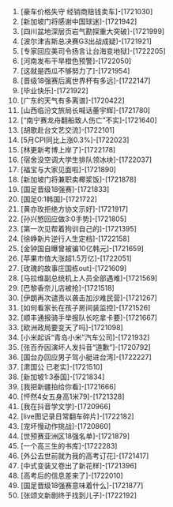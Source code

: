 
1. [豪车价格失守 经销商赔钱卖车]-[1721030]
1. [新加坡门将感谢中国球迷]-[1721942]
1. [四川盆地深层页岩气勘探重大突破]-[1721999]
1. [波尔津吉斯总决赛G3出战成疑]-[1721921]
1. [专家回应美司令扬言让台海变地狱]-[1722205]
1. [河南发布干旱橙色预警]-[1722050]
1. [这就是西瓜不够努力了]-[1721954]
1. [晋级18强赛后离世界杯有多远]-[1722147]
1. [毕业快乐]-[1721922]
1. [广东的天气有多离谱]-[1720422]
1. [山西临汾文旅局长喊话董宇辉]-[1721780]
1. [“南宁赛龙舟翻船致人伤亡”不实]-[1721640]
1. [胡歌赴台文艺交流]-[1722101]
1. [5月CPI同比上涨0.3%]-[1722023]
1. [林更新考博上岸了]-[1722178]
1. [宿舍没空调大学生排队领冰块]-[1722037]
1. [福宝与大家见面啦]-[1721890]
1. [新加坡门将兼职卖椰浆饭]-[1721878]
1. [国足晋级18强赛]-[1721833]
1. [国足0:1韩国]-[1721722]
1. [黄亦玫拒绝方协文示好]-[1721917]
1. [孙兴慜回应做3:0手势]-[1721805]
1. [第一次见帮着狗训自己的]-[1721395]
1. [徐峥新片逆行人生定档]-[1722158]
1. [金钟国自曝曾被骗10亿韩元]-[1721659]
1. [苹果市值大涨超1.5万亿]-[1722051]
1. [玫瑰的故事庄国栋out]-[1721609]
1. [马拉维副总统机上人员全部遇难]-[1721569]
1. [巴黎香奈儿店被抢]-[1721518]
1. [伊朗再次谴责以袭击加沙难民营]-[1721267]
1. [如何看家长在孩子房间装监控]-[1721526]
1. [顺丰通报骑手举报队长吃拿卡要]-[1721667]
1. [欧洲政局要变天了吗]-[1721098]
1. [小米起诉“青岛小米”汽车公司]-[1721932]
1. [张百乔因演坏人发抖音“道歉”]-[1720792]
1. [国台办回应男子驾小艇进台湾]-[1722227]
1. [肃国公 已老实]-[1721510]
1. [新加坡1:3泰国]-[1721834]
1. [我把新疆拍给你看]-[1721666]
1. [怦然4女五身高1米79]-[1721328]
1. [我在抖音学文学]-[1720966]
1. [live图记录日常翻车碎片]-[1722182]
1. [宠坏慢动作挑战]-[1720860]
1. [世预赛亚洲区18强名单]-[1721879]
1. [一个高三生的书库]-[1722283]
1. [外公去世前就为我的高考订花]-[1721417]
1. [中式变装又卷出了新花样]-[1721396]
1. [高考后的信息差来了]-[1722010]
1. [国足晋级18强赛意味着什么]-[1721877]
1. [张颂文新剧终于找到儿子]-[1722192]